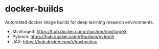# docker-builds

Automated docker image builds for deep learning research environments.

- Miniforge3: <https://hub.docker.com/r/hushon/miniforge3>
- Pytorch: <https://hub.docker.com/r/hushon/pytorch>
- JAX: <https://hub.docker.com/r/hushon/jax>
